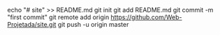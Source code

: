 echo "# site" >> README.md
git init
git add README.md
git commit -m "first commit"
git remote add origin https://github.com/Web-Projetada/site.git
git push -u origin master
